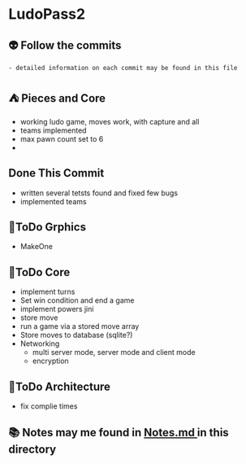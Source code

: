 # LudoPass2

## :alien: Follow the commits
    - detailed information on each commit may be found in this file

## :tent: Pieces and Core
- working ludo game, moves work, with capture and all
- teams implemented
- max pawn count set to 6
- 
## Done This Commit
- written several tetsts found and fixed few  bugs
- implemented teams
## :hammer:ToDo Grphics
- MakeOne

## :hammer:ToDo Core
- implement turns 
- Set win condition and end a game
- implement powers jini
- store move
- run a game via a stored move array
- Store moves to database (sqlite?)
- Networking
  - multi server mode, server mode and client mode
  - encryption
## :hammer:ToDo Architecture
- fix complie times
## :books: Notes may me found in [Notes.md ](./Notes.md) in this directory